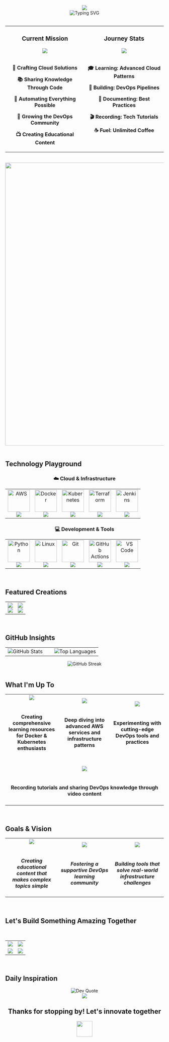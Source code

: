 <div align="center">
  <img src="https://capsule-render.vercel.app/api?type=waving&color=gradient&customColorList=0,11,20&height=180&section=header&text=Muhammad%20Habib&fontSize=50&fontColor=ffffff&animation=twinkling" />
</div>

<div align="center">
  <img src="https://readme-typing-svg.herokuapp.com?font=Poppins&size=24&duration=3000&pause=1000&color=4A90E2&center=true&vCenter=true&width=600&lines=Cloud+Computing+%26+DevOps+Engineer;AWS+%7C+Python+%7C+WordPress+Specialist;Building+Scalable+Infrastructure;Content+Creator+%26+Educator" alt="Typing SVG" />
</div>

<br>

<!-- Floating Cards Section -->
<div align="center">
  <table>
    <tr>
      <td width="50%" valign="top">
        <div align="center">
          <h3>Current Mission</h3>
          <img src="https://img.shields.io/badge/Status-Building_The_Future-FF6B6B?style=for-the-badge&labelColor=FFF5F5&color=FF6B6B&logo=rocket" />
          <br><br>
          <p><strong>🌟 Crafting Cloud Solutions</strong></p>
          <p><strong>📚 Sharing Knowledge Through Code</strong></p>
          <p><strong>🔧 Automating Everything Possible</strong></p>
          <p><strong>🌱 Growing the DevOps Community</strong></p>
          <p><strong>📺 Creating Educational Content</strong></p>
        </div>
      </td>
      <td width="50%" valign="top">
        <div align="center">
          <h3>Journey Stats</h3>
          <img src="https://img.shields.io/badge/⚡_Experience-Growing_Daily-4ECDC4?style=for-the-badge&labelColor=F0FFFE&color=4ECDC4&logo=trending-up" />
          <br><br>
          <p><strong>🎓 Learning: Advanced Cloud Patterns</strong></p>
          <p><strong>🔨 Building: DevOps Pipelines</strong></p>
          <p><strong>📖 Documenting: Best Practices</strong></p>
          <p><strong>🎬 Recording: Tech Tutorials</strong></p>
          <p><strong>☕ Fuel: Unlimited Coffee</strong></p>
        </div>
      </td>
    </tr>
  </table>
</div>

<br>

<!-- Beautiful Separator -->
<div align="center">
  <img src="https://user-images.githubusercontent.com/74038190/212284100-561aa473-3905-4a80-b561-0d28506553ee.gif" width="900">
</div>

<br>

## Technology Playground

<div align="center">
  <h3>☁️ Cloud & Infrastructure</h3>
  <table>
    <tr>
      <td align="center" width="20%">
        <img src="https://skillicons.dev/icons?i=aws" width="70px" alt="AWS"/><br>
        <img src="https://img.shields.io/badge/AWS-Architect-FF9900?style=flat-square&logo=amazon-aws&logoColor=white" />
      </td>
      <td align="center" width="20%">
        <img src="https://skillicons.dev/icons?i=docker" width="70px" alt="Docker"/><br>
        <img src="https://img.shields.io/badge/Docker-Containerization-2496ED?style=flat-square&logo=docker&logoColor=white" />
      </td>
      <td align="center" width="20%">
        <img src="https://skillicons.dev/icons?i=kubernetes" width="70px" alt="Kubernetes"/><br>
        <img src="https://img.shields.io/badge/K8s-Orchestration-326CE5?style=flat-square&logo=kubernetes&logoColor=white" />
      </td>
      <td align="center" width="20%">
        <img src="https://skillicons.dev/icons?i=terraform" width="70px" alt="Terraform"/><br>
        <img src="https://img.shields.io/badge/Terraform-IaC-7B42BC?style=flat-square&logo=terraform&logoColor=white" />
      </td>
      <td align="center" width="20%">
        <img src="https://skillicons.dev/icons?i=jenkins" width="70px" alt="Jenkins"/><br>
        <img src="https://img.shields.io/badge/Jenkins-CI/CD-D24939?style=flat-square&logo=jenkins&logoColor=white" />
      </td>
    </tr>
  </table>

  <h3>💻 Development & Tools</h3>
  <table>
    <tr>
      <td align="center" width="20%">
        <img src="https://skillicons.dev/icons?i=python" width="70px" alt="Python"/><br>
        <img src="https://img.shields.io/badge/Python-Automation-3776AB?style=flat-square&logo=python&logoColor=white" />
      </td>
      <td align="center" width="20%">
        <img src="https://skillicons.dev/icons?i=linux" width="70px" alt="Linux"/><br>
        <img src="https://img.shields.io/badge/Linux-System_Admin-FCC624?style=flat-square&logo=linux&logoColor=black" />
      </td>
      <td align="center" width="20%">
        <img src="https://skillicons.dev/icons?i=git" width="70px" alt="Git"/><br>
        <img src="https://img.shields.io/badge/Git-Version_Control-F05032?style=flat-square&logo=git&logoColor=white" />
      </td>
      <td align="center" width="20%">
        <img src="https://skillicons.dev/icons?i=githubactions" width="70px" alt="GitHub Actions"/><br>
        <img src="https://img.shields.io/badge/GitHub_Actions-Workflows-2088FF?style=flat-square&logo=github-actions&logoColor=white" />
      </td>
      <td align="center" width="20%">
        <img src="https://skillicons.dev/icons?i=vscode" width="70px" alt="VS Code"/><br>
        <img src="https://img.shields.io/badge/VS_Code-Editor-007ACC?style=flat-square&logo=visual-studio-code&logoColor=white" />
      </td>
    </tr>
  </table></div>

<br>

## Featured Creations

<div align="center">
  <table>
    <tr>
      <td width="50%" align="center">
        <a href="https://github.com/muhammadhabiburrehman/Mastering-Docker-A-Comprehensive-Learning-Path">
          <img src="https://github-readme-stats.vercel.app/api/pin/?username=muhammadhabiburrehman&repo=Mastering-Docker-A-Comprehensive-Learning-Path&theme=graywhite&hide_border=true&bg_color=FEFEFE&title_color=667EEA&text_color=4A5568&icon_color=667EEA&border_radius=20" />
        </a>
        <br>
        <img src="https://img.shields.io/badge/🐳_Docker-Learning_Path-2496ED?style=for-the-badge&labelColor=E3F2FD&color=2496ED" />
      </td>
      <td width="50%" align="center">
        <a href="https://github.com/muhammadhabiburrehman/Mastering-Kubernetes-A-Comprehensive-Learning-Path">
          <img src="https://github-readme-stats.vercel.app/api/pin/?username=muhammadhabiburrehman&repo=Mastering-Kubernetes-A-Comprehensive-Learning-Path&theme=graywhite&hide_border=true&bg_color=FEFEFE&title_color=667EEA&text_color=4A5568&icon_color=667EEA&border_radius=20" />
        </a>
        <br>
        <img src="https://img.shields.io/badge/⚓_Kubernetes-Mastery_Guide-326CE5?style=for-the-badge&labelColor=E8F4FD&color=326CE5" />
      </td>
    </tr>
  </table>
</div>

<br>

## GitHub Insights

<div align="center">
  <table>
    <tr>
      <td width="50%">
        <img src="https://github-readme-stats.vercel.app/api?username=muhammadhabiburrehman&show_icons=true&theme=graywhite&hide_border=true&bg_color=FEFEFE&title_color=667EEA&icon_color=667EEA&text_color=4A5568&border_radius=20&custom_title=GitHub%20Journey" alt="GitHub Stats"/>
      </td>
      <td width="50%">
        <img src="https://github-readme-stats.vercel.app/api/top-langs/?username=muhammadhabiburrehman&layout=compact&theme=graywhite&hide_border=true&bg_color=FEFEFE&title_color=667EEA&text_color=4A5568&border_radius=20&custom_title=Code%20Languages" alt="Top Languages"/>
      </td>
    </tr>
  </table>
</div>

<div align="center">
  <img src="https://github-readme-streak-stats.herokuapp.com/?user=muhammadhabiburrehman&theme=graywhite&hide_border=true&background=FEFEFE&stroke=667EEA&ring=667EEA&fire=FF6B6B&currStreakLabel=4A5568&border_radius=20" alt="GitHub Streak"/>
</div>

<br>

## What I'm Up To

<div align="center">
  <table>
    <tr>
      <td width="33%" align="center">
        <img src="https://img.shields.io/badge/🔨_Currently-Building_DevOps_Guides-667EEA?style=for-the-badge&labelColor=F7FAFC&color=667EEA" />
        <br><br>
        <h4>Creating comprehensive learning resources for Docker & Kubernetes enthusiasts</h4>
      </td>
      <td width="33%" align="center">
        <img src="https://img.shields.io/badge/🌱_Learning-Cloud_Architecture-4ECDC4?style=for-the-badge&labelColor=F0FFFE&color=4ECDC4" />
        <br><br>
        <h4>Deep diving into advanced AWS services and infrastructure patterns</h4>
      </td>
      <td width="33%" align="center">
        <img src="https://img.shields.io/badge/💡_Exploring-Automation_Tools-FF6B6B?style=for-the-badge&labelColor=FFF5F5&color=FF6B6B" />
        <br><br>
        <h4>Experimenting with cutting-edge DevOps tools and practices</h4>
      </td>
    </tr>
    <tr>
      <td colspan="3" align="center">
        <br>
        <img src="https://img.shields.io/badge/🎥_Creating-YouTube_Content-FF0000?style=for-the-badge&labelColor=FFF5F5&color=FF0000" />
        <br><br>
        <h4>Recording tutorials and sharing DevOps knowledge through video content</h4>
      </td>
    </tr>
  </table>
</div>

<br>

## Goals & Vision

<div align="center">
  <table>
    <tr>
      <td align="center" width="33%">
        <img src="https://img.shields.io/badge/🎓-Knowledge_Sharing-8B5CF6?style=for-the-badge&labelColor=FAF5FF&logo=book-open" />
        <br><br><h4><em>Creating educational content that makes complex topics simple</em></h4>
      </td>
      <td align="center" width="33%">
        <img src="https://img.shields.io/badge/🌍-Community_Building-10B981?style=for-the-badge&labelColor=F0FDF4&logo=users" />
        <br><br><h4><em>Fostering a supportive DevOps learning community</em></h4>
      </td>
      <td align="center" width="33%">
        <img src="https://img.shields.io/badge/🔧-Innovation-F59E0B?style=for-the-badge&labelColor=FFFBEB&logo=lightbulb" />
        <br><br><h4><em>Building tools that solve real-world infrastructure challenges</em></h4>
      </td>
    </tr>
  </table>
</div>

<br>

## Let's Build Something Amazing Together

<div align="center">
  <table>
    <tr>
      <td align="center">
        <a href="http://muhammadhabib.vercel.app/">
          <img src="https://img.shields.io/badge/🌐_Portfolio-Explore_My_Work-667EEA?style=for-the-badge&labelColor=F7FAFC&color=667EEA&logo=globe" />
        </a>
      </td>
      <td align="center">
        <a href="https://linkedin.com/in/muhammadhabib-urrehman">
          <img src="https://img.shields.io/badge/💼_LinkedIn-Let's_Connect-0077B5?style=for-the-badge&labelColor=F0F8FF&color=0077B5&logo=linkedin" />
        </a>
      </td>
    </tr>
    <br>
     <td align="center">
        <a href="https://youtube.com/@muhammadhabib-urrehman">
          <img src="https://img.shields.io/badge/🎬_YouTube-Watch_Tutorials-FF0000?style=for-the-badge&labelColor=FFF5F5&color=FF0000&logo=youtube&logoColor=white" />
        </a>
      </td>
      <td align="center">
        <a href="mailto:muhammadhabib.urrehman@outlook.com">
          <img src="https://img.shields.io/badge/📧_Outlook-Say_Hello-0078D4?style=for-the-badge&labelColor=F3F8FE&color=0078D4&logo=microsoft-outlook&logoColor=white" />
        </a>
      </td>

  </table>
</div>

<br>

## Daily Inspiration

<div align="center">
  <img src="https://quotes-github-readme.vercel.app/api?type=horizontal&theme=light&border=true&borderColor=E2E8F0&textColor=4A5568&authorColor=667EEA&bgColor=FEFEFE" alt="Dev Quote"/>
</div>


<div align="center">
  <img src="https://capsule-render.vercel.app/api?type=waving&color=gradient&customColorList=0,2,8,17,25&height=150&section=footer&animation=fadeIn" />

  <br>
  
  <h2>Thanks for stopping by! Let's innovate together</h2>
  
  <img src="https://user-images.githubusercontent.com/74038190/213844263-a8897a51-32f4-4b3b-b5c2-e1528b89f6f3.png" width="50px" />
</div>
